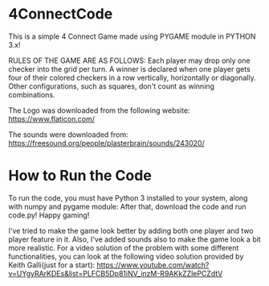# 4ConnectCode
This is a simple 4 Connect Game made using PYGAME module in PYTHON 3.x!

RULES OF THE GAME ARE AS FOLLOWS:
Each player may drop only one checker into the grid per turn. A winner is declared when one player gets four of their colored checkers in a row vertically, horizontally or diagonally. Other configurations, such as squares, don't count as winning combinations.

The Logo was downloaded from the following website:
https://www.flaticon.com/

The sounds were downloaded from:
https://freesound.org/people/plasterbrain/sounds/243020/

# How to Run the Code
To run the code, you must have Python 3 installed to your system, along with numpy and pygame module:
After that, download the code and run code.py!
Happy gaming!

I've tried to make the game look better by adding both one player and two player feature in it. Also, I've added sounds also to make the game look a bit more realistic. For a video solution of the problem with some different functionalities, you can look at the following video solution provided by Keith Galli(just for a start):
https://www.youtube.com/watch?v=UYgyRArKDEs&list=PLFCB5Dp81iNV_inzM-R9AKkZZlePCZdtV
